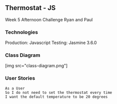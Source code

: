 ## Thermostat - JS

Week 5 Afternoon Challenge
Ryan and Paul

### Technologies
Production: Javascript
Testing: Jasmine 3.6.0

### Class Diagram

[img src="class-diagram.png"]

### User Stories
```
As a User
So I do not need to set the thermostat every time
I want the default temperature to be 20 degrees
```
